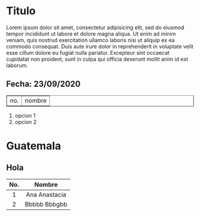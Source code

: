 <h1>Titulo</h1>
Lorem ipsum dolor sit amet, consectetur adipisicing elit, sed do eiusmod
tempor incididunt ut labore et dolore magna aliqua. Ut enim ad minim veniam,
quis nostrud exercitation ullamco laboris nisi ut aliquip ex ea commodo
consequat. Duis aute irure dolor in reprehenderit in voluptate velit esse
cillum dolore eu fugiat nulla pariatur. Excepteur sint occaecat cupidatat non
proident, sunt in culpa qui officia deserunt mollit anim id est laborum.
<h2>Fecha: 23/09/2020</h2>
<table border="1">
	<tr>
		<td>no.</td>
		<td>nombre</td>
	</tr>
</table>
<ol>
	<li>opcion 1</li>
	<li>opcion 2</li>
</ol>


# Guatemala
## Hola
| No.  |Nombre   |
| :------------: | :------------: |
| 1  | Ana Anastacia   |
| 2 |  Bbbbb Bbbgbb |

